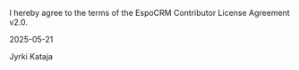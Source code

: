 I hereby agree to the terms of the EspoCRM Contributor License Agreement v2.0.

2025-05-21

Jyrki Kataja
